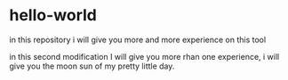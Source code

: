 # hello-world
in this repository i will give you more and more experience on this tool

in this second modification I will give you more rhan one experience, i 
will give you the moon sun of my pretty little day.

